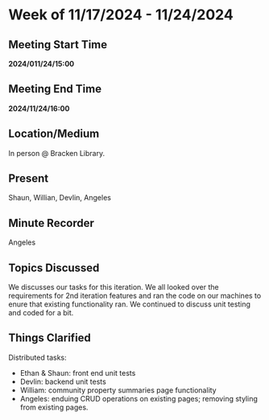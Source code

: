 # Week of 11/17/2024 - 11/24/2024

## Meeting Start Time

**2024/011/24/15:00** 

## Meeting End Time

**2024/11/24/16:00**

## Location/Medium

In person @ Bracken Library.

## Present

Shaun, Willian, Devlin, Angeles 

## Minute Recorder

Angeles

## Topics Discussed
We discusses our tasks for this iteration. We all looked over the requirements for 2nd iteration features and ran the code on our machines to enure that existing functionality ran. We continued to discuss unit testing and coded for a bit. 


## Things Clarified

Distributed tasks:
- Ethan & Shaun: front end unit tests 
- Devlin: backend unit tests 
- William: community property summaries page functionality 
- Angeles: enduing CRUD operations on existing pages; removing styling from existing pages. 
